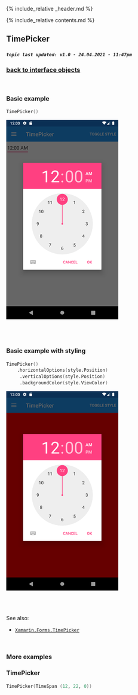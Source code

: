 {% include_relative _header.md %}

{% include_relative contents.md %}

TimePicker
--------
##### `topic last updated: v1.0 - 24.04.2021 - 11:47pm`

### [back to interface objects](view-interface-objects.html#interface-objects)

<br />

### Basic example


```fsharp 
TimePicker()
```

<img src="images/view/TimePicker-adr-basic.png" width="300">

<br /> <br /> 

### Basic example with styling

```fsharp 
TimePicker()
    .horizontalOptions(style.Position)
     .verticalOptions(style.Position)
     .backgroundColor(style.ViewColor)
```


<img src="images/view/TimePicker-adr-styled.png" width="300">

<br /> <br /> 

See also:

* [`Xamarin.Forms.TimePicker`](https://docs.microsoft.com/en-us/dotnet/api/Xamarin.Forms.TimePicker)

<br /> 

### More examples

### TimePicker
```fsharp 
TimePicker(TimeSpan (12, 22, 0))
```
